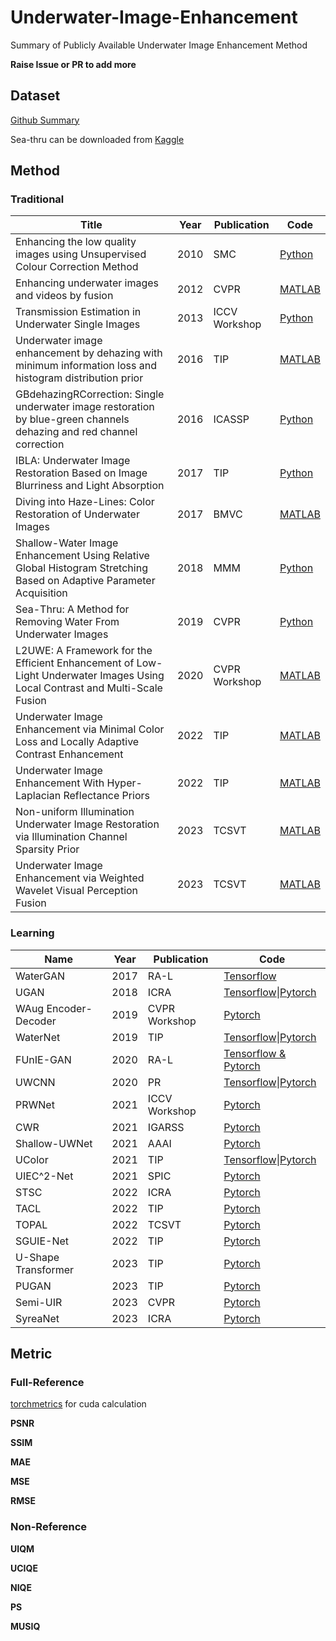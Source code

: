 # Underwater-Image-Enhancement
Summary of Publicly Available Underwater Image Enhancement Method

**Raise Issue or PR to add more**

## Dataset

[Github Summary](https://github.com/xinzhichao/underwater_datasets)

Sea-thru can be downloaded from [Kaggle](https://www.kaggle.com/datasets/colorlabeilat/seathru-dataset)

## Method

### Traditional

| Title                                                        | Year | Publication   | Code                                                         |
| ------------------------------------------------------------ | ---- | ------------- | ------------------------------------------------------------ |
| Enhancing the low quality images using Unsupervised Colour Correction Method | 2010 | SMC           | [Python](https://github.com/wangyanckxx/Single-Underwater-Image-Enhancement-and-Color-Restoration) |
| Enhancing underwater images and videos by fusion             | 2012 | CVPR          | [MATLAB](https://github.com/wangyanckxx/Single-Underwater-Image-Enhancement-and-Color-Restoration) |
| Transmission Estimation in Underwater Single Images          | 2013 | ICCV Workshop | [Python](https://github.com/wangyanckxx/Single-Underwater-Image-Enhancement-and-Color-Restoration) |
| Underwater image enhancement by dehazing with minimum information loss and histogram distribution prior | 2016 | TIP           | [MATLAB](https://github.com/Li-Chongyi/TIP2016-code)         |
| GBdehazingRCorrection: Single underwater image restoration by blue-green channels dehazing and red channel correction | 2016 | ICASSP        | [Python](https://github.com/wangyanckxx/Single-Underwater-Image-Enhancement-and-Color-Restoration) |
| IBLA: Underwater Image Restoration Based on Image Blurriness and Light Absorption | 2017 | TIP           | [Python](https://github.com/wangyanckxx/Single-Underwater-Image-Enhancement-and-Color-Restoration) |
| Diving into Haze-Lines: Color Restoration of Underwater Images | 2017 | BMVC          | [MATLAB](https://github.com/danaberman/underwater-hl)        |
| Shallow-Water Image Enhancement Using Relative Global Histogram Stretching Based on Adaptive Parameter Acquisition | 2018 | MMM           | [Python](https://github.com/wangyanckxx/Single-Underwater-Image-Enhancement-and-Color-Restoration) |
| Sea-Thru: A Method for Removing Water From Underwater Images | 2019 | CVPR          | [Python](https://github.com/hainh/sea-thru)                  |
| L2UWE: A Framework for the Efficient Enhancement of Low-Light Underwater Images Using Local Contrast and Multi-Scale Fusion | 2020 | CVPR Workshop | [MATLAB](https://github.com/tunai/l2uwe)                     |
| Underwater Image Enhancement via Minimal Color Loss and Locally Adaptive Contrast Enhancement | 2022 | TIP           | [MATLAB](https://github.com/Li-Chongyi/MMLE_code)            |
| Underwater Image Enhancement With Hyper-Laplacian Reflectance Priors | 2022 | TIP           | [MATLAB](https://github.com/zhuangpeixian/HLRP)              |
| Non-uniform Illumination Underwater Image Restoration via Illumination Channel Sparsity Prior | 2023 | TCSVT         | [MATLAB](https://github.com/Hou-Guojia/ICSP)                 |
| Underwater Image Enhancement via Weighted Wavelet Visual Perception Fusion | 2023 | TCSVT         | [MATLAB](https://github.com/Li-Chongyi/WWPF_code)            |

### Learning

| Name                 | Year | Publication   | Code                                                         |
| -------------------- | ---- | ------------- | ------------------------------------------------------------ |
| WaterGAN             | 2017 | RA-L          | [Tensorflow](https://github.com/kskin/WaterGAN)              |
| UGAN                 | 2018 | ICRA          | [Tensorflow](https://github.com/cameronfabbri/Underwater-Color-Correction)\|[Pytorch](https://github.com/xahidbuffon/FUnIE-GAN) |
| WAug Encoder-Decoder | 2019 | CVPR Workshop | [Pytorch](https://github.com/AdarshMJ/Underwater-Image-Enhancement-via-Style-Transfer) |
| WaterNet             | 2019 | TIP           | [Tensorflow](https://github.com/Li-Chongyi/Water-Net_Code)\|[Pytorch](https://github.com/BIGWangYuDong/UWEnhancement) |
| FUnIE-GAN            | 2020 | RA-L          | [Tensorflow & Pytorch](https://github.com/xahidbuffon/FUnIE-GAN) |
| UWCNN                | 2020 | PR            | [Tensorflow](https://github.com/saeed-anwar/UWCNN)\|[Pytorch](https://github.com/BIGWangYuDong/UWEnhancement) |
| PRWNet               | 2021 | ICCV Workshop | [Pytorch](https://github.com/huofushuo/PRWNet)               |
| CWR                  | 2021 | IGARSS        | [Pytorch](https://github.com/JunlinHan/CWR)                  |
| Shallow-UWNet        | 2021 | AAAI          | [Pytorch](https://github.com/mkartik/Shallow-UWnet)          |
| UColor               | 2021 | TIP           | [Tensorflow](https://github.com/Li-Chongyi/Ucolor)\|[Pytorch](https://github.com/59Kkk/pytorch_Ucolor_lcy) |
| UIEC^2-Net           | 2021 | SPIC          | [Pytorch](https://github.com/BIGWangYuDong/UWEnhancement)    |
| STSC                 | 2022 | ICRA          | [Pytorch](https://github.com/wdhudiekou/STSC)                |
| TACL                 | 2022 | TIP           | [Pytorch](https://github.com/Jzy2017/TACL)                   |
| TOPAL                | 2022 | TCSVT         | [Pytorch](https://github.com/Jzy2017/TOPAL)                  |
| SGUIE-Net            | 2022 | TIP           | [Pytorch](https://github.com/trentqq/SGUIE-Net_Simple)       |
| U-Shape Transformer  | 2023 | TIP           | [Pytorch](https://github.com/LintaoPeng/U-shape_Transformer_for_Underwater_Image_Enhancement) |
| PUGAN                | 2023 | TIP           | [Pytorch](https://github.com/rmcong/PUGAN_TIP2023)           |
| Semi-UIR             | 2023 | CVPR          | [Pytorch](https://github.com/Huang-ShiRui/Semi-UIR)          |
| SyreaNet             | 2023 | ICRA          | [Pytorch](https://github.com/RockWenJJ/SyreaNet)             |

## Metric

### Full-Reference

[torchmetrics](https://github.com/Lightning-AI/torchmetrics) for cuda calculation

**PSNR**

**SSIM**

**MAE**

**MSE**

**RMSE**

### Non-Reference

**UIQM**

**UCIQE**

**NIQE**

**PS**

**MUSIQ**


